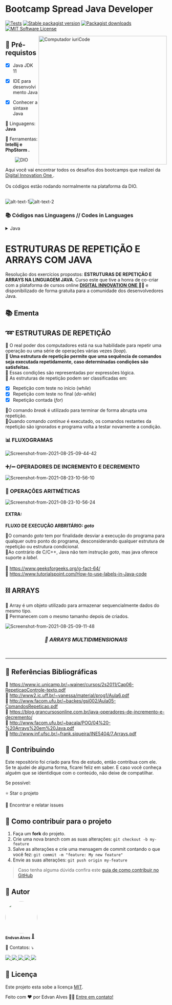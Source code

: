 # Bootcamp Spread Java Developer
[![Tests](https://img.shields.io/github/workflow/status/artkonekt/menu/tests/master?style=flat-square)](https://github.com/artkonekt/menu/actions?query=workflow%3Atests)
[![Stable packagist version](https://img.shields.io/packagist/v/konekt/menu.svg?style=flat-square)](https://packagist.org/packages/konekt/menu)
[![Packagist downloads](https://img.shields.io/packagist/dt/konekt/menu.svg?style=flat-square)](https://packagist.org/packages/konekt/menu)
[![MIT Software License](https://img.shields.io/badge/license-MIT-blue.svg?style=flat-square)](LICENSE.md)

<img src="https://raw.githubusercontent.com/MicaelliMedeiros/micaellimedeiros/master/image/computer-illustration.png" min-width="400px" max-width="400px" width="400px" align="right" alt="Computador iuriCode">


<h2>
🛑 Pré-requistos
</h2>

- [x] Java JDK 11
- [x] IDE para desenvolvimento Java 
- [x] Conhecer a sintaxe Java


<p align="left">
  🦄 Linguagens: <strong>Java</strong>
</p>

<p align="left">
  💼 Ferramentas: <strong>Intellij e PhpStorm .</strong>
</p>

<!--Banner session-->
<p align="center">
  <img src="https://hermes.digitalinnovation.one/assets/logos/dio-white.png" alt="DIO" tittle="Digital Innovation One">
</p>
<!--About session-->
<p>Aqui você vai encontrar todos os desafios dos bootcamps que realizei da
  <a rel="noopener noreferrer" 
 href="https://web.dio.me/users/endvan?tab=achievements">Digital Innovation One
  </a>.<br><br>
Os códigos estão rodando normalmente na plataforma da DIO.
<br><br></p>
<!-- Ícones das linguagens -->
<p align="center">
  

![alt-text-1](https://i.ibb.co/zRvg3N4/70ffd759-aefd-4d9e-82f4-e9424f085e83.png "title-1")![alt-text-2](https://i.postimg.cc/DwrJHWMT/java-25-yrs-rgb.png "title-2")



<h3>📚 Códigos nas Linguagens // Codes in Languages </h3>
<!-- Java -->
<details>
  <summary><span>Java</span></summary>
  <div align="left">
   <table border="1">
              <tbody><tr>
                  <th colspan="4">Em Breve ....</th>
              </tr>
              <tr>
                  <th colspan="4"></th>
              </tr>
              <tr>
                  <th>Etapa</th>
                  <th>Desafio</th>
                  <th>Solução</th>
                  <th>Status</th>
              </tr>
              <tr>
                  <td align="center">1</td>
                  <td>#</td>
                  <td><a href="#">Código</a></td>
                  <td align="center"><g-emoji class="g-emoji" alias="heavy_check_mark" fallback-src="https://github.githubassets.com/images/icons/emoji/unicode/2714.png">✔️</g-emoji></td>
              </tr>
              <tr>
                  <td align="center">2</td>
                  <td>#</td>
                  <td><a href="#">Código</a></td>
                  <td align="center"><g-emoji class="g-emoji" alias="heavy_check_mark" fallback-src="https://github.githubassets.com/images/icons/emoji/unicode/2714.png">✔️</g-emoji></td>
              </tr>
              <tr>
                  <td align="center">3</td>
                  <td>#</td>
                  <td><a href="#">Código</a></td>
                  <td align="center"><g-emoji class="g-emoji" alias="heavy_check_mark" fallback-src="https://github.githubassets.com/images/icons/emoji/unicode/2714.png">✔️</g-emoji></td>
          </tr>
          </tbody>
          </table>   
  </div>
  
</details>



<h1>
ESTRUTURAS DE REPETIÇÃO E ARRAYS COM JAVA
</h1>

<p>Resolução dos exercícios propostos: <strong>ESTRUTURAS DE REPETIÇÃO E ARRAYS NA LINGUAGEM JAVA</strong>.
Curso este que tive a honra de co-criar com a plataforma de cursos online <strong> <a href="https://web.digitalinnovation.one/home"> DIGITAL INNOVATION ONE  </a></strong> 🧡💛 e disponibilizado de forma gratuita para a comunidade dos desenvolvedores Java.


<h2> 📚 Ementa</h2>

<h2> ➿ ESTRUTURAS DE REPETIÇÃO </h2>

🔸 O real poder dos computadores está na sua habilidade para repetir uma operação ou uma série de operações várias vezes (*loop*).<br>
🔸 **Uma estrutura de repetição permite que uma sequência de comandos seja executada repetidamente, caso determinadas condições são satisfeitas.**<br>
🔸 Essas condições são representadas por expressões lógica.<br>
🔸 As estruturas de repetição podem ser classificadas em:

- [x] Repetição com teste no início (*while*)<br>
- [x] Repetição com teste no final  (*do-while*)<br>
- [x] Repetição contada (*for*)

🔸O comando *break* é utilizado para terminar de forma abrupta uma repetição.<br>
🔸Quando comando *continue* é executado, os comandos restantes da repetição são ignorados e programa volta a testar novamente a condição.<br>

<h3> 📊 FLUXOGRAMAS </h3>	
<img src="https://i.ibb.co/gjXpxbt/Screenshot-from-2021-08-25-09-44-42.png" alt="Screenshot-from-2021-08-25-09-44-42" border="0">
<h3> ➕/➖ OPERADORES DE INCREMENTO E DECREMENTO </h3>
<img src="https://i.ibb.co/GTb9JNb/Screenshot-from-2021-08-23-10-56-10.png" alt="Screenshot-from-2021-08-23-10-56-10" border="0">

<h3> 🧮 OPERAÇÕES ARITMÉTICAS </h3>
<img src="https://i.ibb.co/YQmbSsV/Screenshot-from-2021-08-23-10-56-24.png" alt="Screenshot-from-2021-08-23-10-56-24" border="0">

<h4>EXTRA:</h4>

<strong>FLUXO DE EXECUÇÃO ARBRITÁRIO: <em>goto</em></strong>

🔸O comando <em>goto</em> tem por finalidade desviar a execução do programa para qualquer outro ponto do programa, desconsiderando qualquer estrutura de repetição ou estrutura condicional.<br>
🔸Ao contrário de C/C++, Java não tem instrução <em>goto</em>, mas java oferece suporte a <em>label</em>.<br>
<br>
🔗 https://www.geeksforgeeks.org/g-fact-64/<br>
🔗 https://www.tutorialspoint.com/How-to-use-labels-in-Java-code<br>


<h2>⛓️ ARRAYS </h2>

🔹 Array é um objeto utilizado para armazenar sequencialmente dados do mesmo tipo.<br>
🔹 Permanecem com o mesmo tamanho depois de criados.<br>

<img src="https://i.ibb.co/GVQVC4k/Screenshot-from-2021-08-25-09-11-48.png" alt="Screenshot-from-2021-08-25-09-11-48" border="0">



<h3 align="center"><em>📝 ARRAYS MULTIDIMENSIONAIS</em></h3>

<br>

------------

<h2>🔎 Referências Bibliográficas</h2>

🔗 https://www.ic.unicamp.br/~wainer/cursos/2s2011/Cap06-RepeticaoControle-texto.pdf<br>
🔗 http://www2.ic.uff.br/~vanessa/material/prog1/Aula6.pdf<br>
🔗 http://www.facom.ufu.br/~backes/gsi002/Aula05-ComandosRepeticao.pdf<br>
🔗 https://blog.grancursosonline.com.br/java-operadores-de-incremento-e-decremento/<br>
🔗 http://www.facom.ufu.br/~bacala/POO/04%20-%20Arrays%20em%20Java.pdf<br>
🔗 http://www.inf.ufsc.br/~frank.siqueira/INE5404/7.Arrays.pdf<br>
	
	
<h2> 🤝 Contribuindo </h2>

Este repositório foi criado para fins de estudo, então contribua com ele.<br>
Se te ajudei de alguma forma, ficarei feliz em saber. E caso você conheça alguém que se identidique com o conteúdo, não deixe de compatilhar.

Se possível:

⭐️  Star o projeto

🐛 Encontrar e relatar issues


## 💪 Como contribuir para o projeto

1. Faça um **fork** do projeto.
2. Crie uma nova branch com as suas alterações: `git checkout -b my-feature`
3. Salve as alterações e crie uma mensagem de commit contando o que você fez: `git commit -m "feature: My new feature"`
4. Envie as suas alterações: `git push origin my-feature`
> Caso tenha alguma dúvida confira este [guia de como contribuir no GitHub](./CONTRIBUTING.md)

## 🦸 Autor

<a href="https://www.linkedin.com/in/edvan-alves-da-cruz-ximenes-aa9708a3/">
 <img style="border-radius: 50%;" src="https://i.postimg.cc/jqZxJq0X/20210726-164720-1.jpg" width="100px;" alt=""/>
 <br />
 <sub><b>Endvan Alves</b></sub></a> <a href="https://www.linkedin.com/in/edvan-alves-da-cruz-ximenes-aa9708a3/" title="Rocketseat">🚀</a>
 <br />
<p align="left">
  💌 Contatos: ⤵️
</p>

<p align="left">
  <a href="https://mail.google.com/mail/u/0/#inbox" alt="Gmail">
  <img src="https://img.shields.io/badge/-Gmail-FF0000?style=flat-square&labelColor=FF0000&logo=gmail&logoColor=white&link=https://mail.google.com/mail/u/0/#inbox" />
  </a>

  <a href="https://www.linkedin.com/in/edvan-alves-da-cruz-ximenes-aa9708a3/" alt="Linkedin">
  <img src="https://img.shields.io/badge/-Linkedin-0e76a8?style=flat-square&logo=Linkedin&logoColor=white&link=https://www.linkedin.com/in/edvan-alves-da-cruz-ximenes-aa9708a3/" />
  </a>

  <a href="https://api.whatsapp.com/send?phone=5561991411476&text=Ola%2C%20em%20contato%20comigo%20agora%20estarei%20disponivel" alt="WhatsApp">
  <img src="https://img.shields.io/badge/-WhatsApp-25d366?style=flat-square&labelColor=25d366&logo=whatsapp&logoColor=white&link=https://api.whatsapp.com/send?phone=5561991411476&text=Ola%2C%20em%20contato%20comigo%20agora%20estarei%20disponivel"/>
  </a>

  <a href="https://www.facebook.com/profile.php?id=100069892037084" alt="Facebook">
  <img src="https://img.shields.io/badge/-Facebook-3b5998?style=flat-square&labelColor=3b5998&logo=facebook&logoColor=white&link=https://www.facebook.com/profile.php?id=100069892037084"/>
  </a>

  <a href="https://www.instagram.com/ender.ac/" alt="Instagram">
  <img src="https://img.shields.io/badge/-Instagram-DF0174?style=flat-square&labelColor=DF0174&logo=instagram&logoColor=white&link=https://www.instagram.com/ender.ac/"/>
  </a>
</p>  

## 📝 Licença

Este projeto esta sobe a licença [MIT](./LICENSE).

Feito com ❤️ por Edvan Alves 👋🏽 [Entre em contato!](https://www.linkedin.com/in/edvan-alves-da-cruz-ximenes-aa9708a3/)

